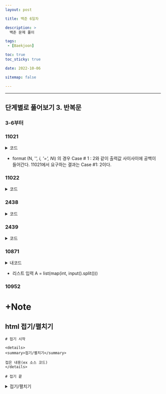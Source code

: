 ```yaml
---
layout: post

title: 백준 6일차

description: >
  백준 문제 풀이

tags:
 - [Baekjoon]

toc: true
toc_sticky: true

date: 2022-10-06

sitemap: false

---
```

---

## 단계별로 풀어보기 3. 반복문
### 3-6부터

### 11021
<details markdown="1">
<summary>코드</summary>
<Tabs>
<TabItem label="내 풀이">

```py
import sys

T = int(input()) #Test case
for i in range(1, T+1):
        A, B = map(int, sys.stdin.readline().split())
        print(f'Case #{i}: {A+B}')
```

</TabItem>
</details>

- format 
(N, '*', i, '=', N*i) 의 경우 Case # 1 : 2와 같이 출력값 사이사이에 공백이 들어간다. 11021에서 요구하는 결과는 Case #1: 2이다.

### 11022
<details>
<summary>코드</summary>

```py
import sys

T = int(input()) #Test case
for i in range(1, T+1):
        A, B = map(int, sys.stdin.readline().split())
        print(f'Case #{i}: {A} + {B} = {A+B}')
```
</details>

### 2438
<details>
<summary>코드</summary>

```py
N = int(input())
for i in range(1, N+1):
    print('*' * i)
```
</details>

### 2439
<details>
<summary>코드</summary>

```py
N = int(input())
for i in range(1, N+1):
    print(' ' * (N-i) + '*' * i)
```
</details>

### 10871
<details>
<summary>내코드</summary>

```py
N, X = map(int, input().split())
A = list(map(int, input().split()))

for i in range(N):
    if A[i] < X:
        print(A[i], end=" ")
```
<summary>남코드</summary>

```py
n,x=map(int,input().split())
#a=map(int,list(input().split()))
a = list(map(int, input().split()))
for i in a:
    if i<x:
        print(i,end=" ")
```

</details>

- 리스트 입력 
A = list(map(int, input().split()))

### 10952

# +Note
## html 접기/펼치기
```
# 접기 시작

<details>
<summary>접기/펼치기</summary>

접은 내용(ex 소스 코드)
</details>

# 접기 끝
```

<details>
<summary>접기/펼치기</summary>

접은 내용(ex 소스 코드)
</details>